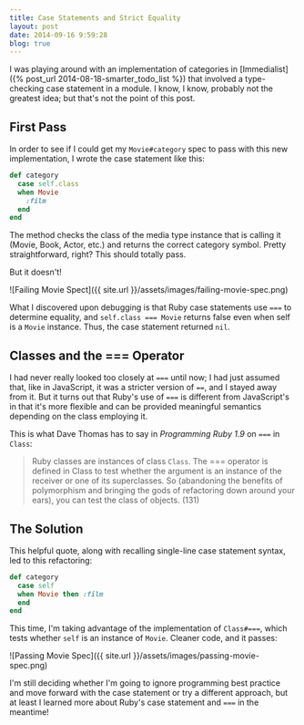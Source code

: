 ```yaml
---
title: Case Statements and Strict Equality
layout: post
date: 2014-09-16 9:59:28
blog: true
---
```


I was playing around with an implementation of categories in   [Immedialist]({% post_url 2014-08-18-smarter_todo_list %}) that involved a type-checking case statement in a module. I know, I know, probably not the greatest idea; but that's not the point of this post.

## First Pass

In order to see if I could get my ``Movie#category`` spec to pass with this new implementation, I wrote the case statement like this:

```ruby
def category
  case self.class
  when Movie
    :film
  end
end
```

The method checks the class of the media type instance that is calling it (Movie, Book, Actor, etc.) and returns the correct category symbol. Pretty straightforward, right? This should totally pass.

But it doesn't!

![Failing Movie Spect]({{ site.url }}/assets/images/failing-movie-spec.png)

What I discovered upon debugging is that Ruby case statements use ``===`` to determine equality, and ``self.class === Movie`` returns false even when self is a  ``Movie`` instance. Thus, the case statement returned ``nil``.

## Classes and the === Operator

I had never really looked too closely at ``===`` until now; I had just assumed that, like in JavaScript, it was a stricter version of ``==``, and I stayed away from it. But it turns out that Ruby's use of ``===`` is different from JavaScript's in that it's more flexible and can be provided meaningful semantics depending on the class employing it.

This is what Dave Thomas has to say in *Programming Ruby 1.9* on ``===`` in ``Class``:

> Ruby classes are instances of class ``Class``. The === operator is defined in Class to test whether the argument is an instance of the receiver or one of its superclasses. So (abandoning the benefits of polymorphism and bringing the gods of refactoring down around your ears), you can test the class of objects. (131)

## The Solution

This helpful quote, along with recalling single-line case statement syntax, led to this refactoring:

```ruby
def category
  case self
  when Movie then :film
  end
end
```

This time, I'm taking advantage of the implementation of ``Class#===``, which tests whether ``self`` is an instance of ``Movie``. Cleaner code, and it passes:

![Passing Movie Spec]({{ site.url }}/assets/images/passing-movie-spec.png)

I'm still deciding whether I'm going to ignore programming best practice and move forward with the case statement or try a different approach, but at least I learned more about Ruby's case statement and ``===`` in the meantime!
